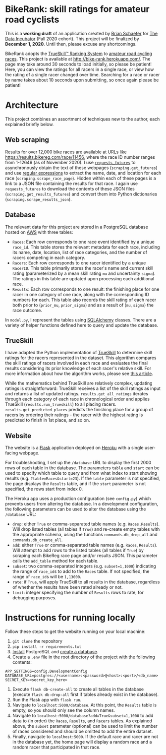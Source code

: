 # BikeRank: skill ratings for amateur road cyclists

This is a **working draft** of an application created by [Brian Schaefer](https://www.linkedin.com/in/briantschaefer/) for [The Data Incubator](https://www.thedataincubator.com/) (Fall 2020 cohort).
This project will be finalized by **December 1, 2020**. Until then, please excuse any shortcomings.

BikeRank adopts the [TrueSkill™ Ranking System](https://www.microsoft.com/en-us/research/project/trueskill-ranking-system/) to [amateur road cycling races](https://results.bikereg.com/).
This project is available at http://bike-rank.herokuapp.com/.
The page may take around 30 seconds to load initially, so please be patient!
Here, you can view the ratings for all racers in a single race, or view how the rating of a single racer changed over time.
Searching for a race or racer by name takes about 10 seconds upon submitting, so once again please be patient!

# Architecture
This project combines an assortment of techniques new to the author, each explained briefly below.

## Web scraping
Results for over 12,000 bike races are available at URLs like https://results.bikereg.com/race/11456,
where the race ID number ranges from 1-12649 (as of November 2020).
I use [`requests_futures`](https://pypi.org/project/requests-futures/) to asynchronously obtain the text of these webpages (`scraping.get_futures`) and use [regular expressions](https://docs.python.org/3/library/re.html) to extract the name, date, and location for each race (`scraping.scrape_race_page`).
Hidden within each of these pages is a link to a JSON file containing the results for that race.
I again use `requests_futures` to download the contents of these JSON files (`scraping.get_results_futures`) and convert them into Python dictionaries (`scraping.scrape_results_json`).

## Database
The relevant data for this project are stored in a PostgreSQL database hosted on [AWS](https://aws.amazon.com/rds/) with three tables:
- `Races`: Each row corresponds to one race event identified by a unique `race_id`. This table stores the relevant metadata for each race, including its name, date, location, list of race categories, and the number of racers competing in each category.
- `Racers`: Each row corresponds to one racer identified by a unique `RacerID`. This table primarily stores the racer's name and current skill rating (parameterized by a mean skill rating `mu` and uncertainty `sigma`). The ratings in this table are updated upon processing each additional race.
- `Results`: Each row corresponds to one result: the finishing place for one racer in one category of one race, along with the corresponding ID numbers for each. This table also records the skill rating of each racer both prior to (`prior_mu`, `prior_sigma`) and as a result of (`mu`, `sigma`) the race outcome.

In `model.py`, I represent the tables using [SQLAlchemy](https://docs.sqlalchemy.org/en/13/orm/tutorial.html) classes. There are a variety of helper functions defined here to query and update the database.

## TrueSkill
I have adapted the Python implementation of [TrueSkill](https://trueskill.org/) to determine skill ratings for the racers represented in the dataset. This algorithm compares the skill ratings of racers involved in each race and evaluates the final results considering its prior knowledge of each racer's relative skill. For more information about how the algorithm works, please see [this article](http://www.moserware.com/assets/computing-your-skill/The%20Math%20Behind%20TrueSkill.pdf).

While the mathematics behind TrueSkill are relatively complex, updating ratings is straightforward: TrueSkill receives a list of the skill ratings as input and returns a list of updated ratings.
`results.get_all_ratings` iterates through each category of each race in chronological order and applies TrueSkill (`results.run_trueskill`) to all placing racers. `results.get_predicted_places` predicts the finishing place for a group of racers by ordering their ratings - the racer with the highest rating is predicted to finish in 1st place, and so on.

## Website
The website is a [Flask](https://flask.palletsprojects.com/en/1.1.x/) application deployed on [Heroku](https://www.heroku.com/) with a single user-facing webpage.

For troubleshooting, I set up the `/database` URL to display the first 2000 rows of each table in the database. The parameters `table` and `start` can be used to specify which table to query and from what index to start showing results (e.g. `?table=Races&start=23`). If the `table` parameter is not specified, the page displays the `Results` table, and if the `start` parameter is not specified, the rows start from index 0.

The Heroku app uses a production configuration (see `config.py`) which prevents users
from altering the database. In a development configuration, the following parameters can be used to alter the database using the `/database` URL:
- `drop`: either `True` or comma-separated table names (e.g. `Races,Results`). Will drop listed tables (all tables if `True`) and re-create empty tables with the appropriate schema, using the functions `commands.db_drop_all` and `commands.db_create_all`.
- `add`: either `True` or comma-separated table names (e.g. `Races,Results`). Will attempt to add rows to the listed tables (all tables if `True`) by scraping each BikeReg race page and/or results JSON. This parameter calls the `add_table` method for each table.
- `subset`: two comma-separated integers (e.g. `subset=1,1000`) indicating the range of `race_id`s to add to the `Races` table. If not specified, the range of `race_id`s will be `1,13000`.
- `rate`: if `True`, will apply TrueSkill to all results in the database, regardless of whether the results have been rated already or not.
- `limit`: integer specifying the number of `Results` rows to rate, for debugging purposes.

# Instructions for running locally
Follow these steps to get the website running on your local machine:
1. `git clone` the repository
1. `pip install -r requirements.txt`
1. [Install](https://www.postgresql.org/download/) PostgreSQL and [create a database](https://www.tutorialspoint.com/postgresql/postgresql_create_database.htm).
1. Create a `.env` file in the root directory of the project with the following contents:
```
APP_SETTINGS=config.DevelopmentConfig
DATABASE_URL=postgres://<username>:<password>@<host>:<port>/<db_name>
SECRET_KEY=<secret_key_here>
```
1. Execute `flask db-create-all` to create all tables in the database (execute `flask db-drop-all` first if tables already exist in the database).
1. Run the Flask app with `flask run`.
1. Navigate to `localhost:5000/database`. At this point, the `Results` table is empty, so you should only see the column names.
1. Navigate to `localhost:5000/database?add=True&subset=1,1000` to add data to (in order) the `Races`, `Results`, and `Racers` tables. As explained above, the `subset` parameter (optional) can be used to limit the number of races considered and should be omitted to add the entire dataset.
1. Finally, navigate to `localhost:5000`. If the default race and racer are not in the database yet, the home page will display a random race and a random racer that participated in that race.
